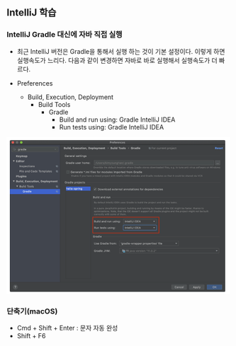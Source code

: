 ## IntelliJ 학습

### IntelliJ Gradle 대신에 자바 직접 실행
- 최근 IntelliJ 버전은 Gradle을 통해서 실행 하는 것이 기본 설정이다. 이렇게 하면 실행속도가 느리다.
다음과 같이 변경하면 자바로 바로 실행해서 실행속도가 더 빠르다.

- Preferences 
  - Build, Execution, Deployment 
    - Build Tools 
      - Gradle 
        - Build and run using: Gradle IntelliJ IDEA
        - Run tests using: Gradle IntelliJ IDEA

![참고](./reference/buildTool.png)


### 단축기(macOS)
- Cmd + Shift + Enter : 문자 자동 완성
- Shift + F6